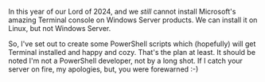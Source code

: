 In this year of our Lord of 2024, and we *still* cannot install Microsoft's amazing Terminal console on Windows Server products. We can install it on Linux, but not Windows Server.

So, I've set out to create some PowerShell scripts which (hopefully) will get Terminal installed and happy and cozy. That's the plan at least. It should be noted I'm not a PowerShell developer, not by a long shot. If I catch your server on fire, my apologies, but, you were forewarned :-)
